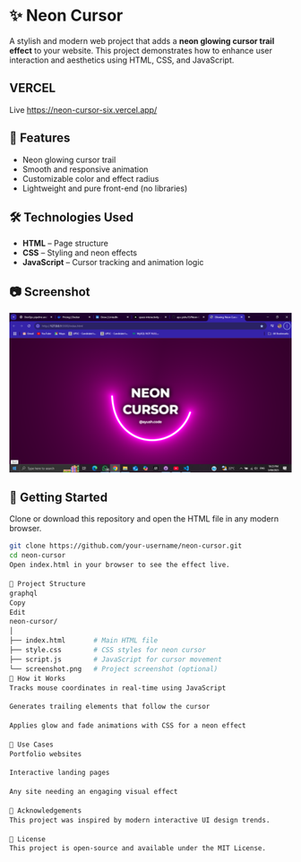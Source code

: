 # ✨ Neon Cursor

A stylish and modern web project that adds a **neon glowing cursor trail effect** to your website. This project demonstrates how to enhance user interaction and aesthetics using HTML, CSS, and JavaScript.


## VERCEL
Live https://neon-cursor-six.vercel.app/
## 🔮 Features

- Neon glowing cursor trail
- Smooth and responsive animation
- Customizable color and effect radius
- Lightweight and pure front-end (no libraries)

## 🛠️ Technologies Used

- **HTML** – Page structure
- **CSS** – Styling and neon effects
- **JavaScript** – Cursor tracking and animation logic

## 📷 Screenshot

![Neon Cursor Demo](Cursor.png)

## 🚀 Getting Started

Clone or download this repository and open the HTML file in any modern browser.

```bash
git clone https://github.com/your-username/neon-cursor.git
cd neon-cursor
Open index.html in your browser to see the effect live.

📁 Project Structure
graphql
Copy
Edit
neon-cursor/
│
├── index.html       # Main HTML file
├── style.css        # CSS styles for neon cursor
├── script.js        # JavaScript for cursor movement
└── screenshot.png   # Project screenshot (optional)
📌 How it Works
Tracks mouse coordinates in real-time using JavaScript

Generates trailing elements that follow the cursor

Applies glow and fade animations with CSS for a neon effect

🎯 Use Cases
Portfolio websites

Interactive landing pages

Any site needing an engaging visual effect

🙌 Acknowledgements
This project was inspired by modern interactive UI design trends.

📃 License
This project is open-source and available under the MIT License.
